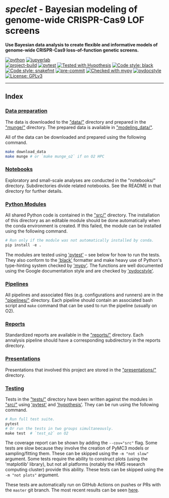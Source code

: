 # *speclet* - Bayesian modeling of genome-wide CRISPR-Cas9 LOF screens

**Use Bayesian data analysis to create flexible and informative models of genome-wide CRISPR-Cas9 loss-of-function genetic screens.**

[![python](https://img.shields.io/badge/Python-3.9-3776AB.svg?style=flat&logo=python)](https://www.python.org)
[![jupyerlab](https://img.shields.io/badge/Jupyter-Lab-F37626.svg?style=flat&logo=jupyter)](https://jupyter.org) <br>
[![project-build](https://github.com/Kevin-Haigis-Lab/speclet/actions/workflows/project-build.yaml/badge.svg)](https://github.com/Kevin-Haigis-Lab/speclet/actions/workflows/project-build.yaml)
[![pytest](https://github.com/Kevin-Haigis-Lab/speclet/actions/workflows/CI.yaml/badge.svg)](https://github.com/Kevin-Haigis-Lab/speclet/actions/workflows/CI.yaml)
[![Tested with Hypothesis](https://img.shields.io/badge/hypothesis-tested-brightgreen.svg)](https://hypothesis.readthedocs.io/)
[![Code style: black](https://img.shields.io/badge/code%20style-black-000000.svg)](https://github.com/psf/black)
[![Code style: snakefmt](https://img.shields.io/badge/code%20style-snakefmt-000000.svg)](https://github.com/snakemake/snakefmt)
[![pre-commit](https://img.shields.io/badge/pre--commit-enabled-brightgreen?logo=pre-commit&logoColor=white)](https://github.com/pre-commit/pre-commit)
[![Checked with mypy](http://www.mypy-lang.org/static/mypy_badge.svg)](http://mypy-lang.org/)
[![pydocstyle](https://img.shields.io/badge/pydocstyle-enabled-AD4CD3)](http://www.pydocstyle.org/en/stable/) <br>
[![License: GPLv3](https://img.shields.io/badge/License-GPLv3-blue.svg)](https://www.gnu.org/licenses/gpl-3.0)

---

## Index

### [Data preparation](munge/)

The data is downloaded to the ["data/"](data) directory and prepared in the ["munge/"](munge) directory.
The prepared data is available in ["modeling_data/"](modeling_data).

All of the data can be downloaded and prepared using the following command.

```bash
make download_data
make munge # or `make munge_o2` if on O2 HPC
```

### [Notebooks](notebooks/)

Exploratory and small-scale analyses are conducted in the "notebooks/" directory.
Subdirectories divide related notebooks.
See the README in that directory for further details.

### [Python Modules](src/)

All shared Python code is contained in the ["src/"](src) directory.
The installation of this directory as an editable module should be done automatically when the conda environment is created.
If this failed, the module can be installed using the following command.

```python
# Run only if the module was not automatically installed by conda.
pip install -e .
```

The modules are tested using ['pytest'](https://docs.pytest.org/en/stable/) –  see below for how to run the tests.
They also conform to the ['black'](https://github.com/psf/black) formatter and make heavy use of Python's type-hinting system checked by ['mypy'](http://mypy-lang.org/).
The functions are well documented using the Google documentation style and are checked by ['pydocstyle'](http://www.pydocstyle.org/en/stable/).

### [Pipelines](pipelines/)

All pipelines and associated files (e.g. configurations and runners) are in the ["pipelines/"](pipelines) directory.
Each pipeline should contain an associated bash script and `make` command that can be used to run the pipeline (usually on O2).

### [Reports](reports/)

Standardized reports are available in the ["reports/"](reports) directory.
Each annalysis pipeline should have a corresponding subdirectory in the reports directory.

### [Presentations](presentations/)

Presentations that involved this project are stored in the ["presentations/"](presentations) directory.

### [Testing](tests/)

Tests in the ["tests/"](tests) directory have been written against the modules in ["src/"](src) using ['pytest'](https://docs.pytest.org/en/stable/) and ['hypothesis'](https://hypothesis.readthedocs.io/en/latest/).
They can be run using the following command.

```python
# Run full test suite.
pytest
# Or run the tests in two groups simultaneously.
make test  # `test_o2` on O2
```

The coverage report can be shown by adding the `--cov="src"` flag.
Some tests are slow because they involve the creation of PyMC3 models or sampling/fitting them.
These can be skipped using the `-m "not slow"` argument.
Some tests require the ability to construct plots (using the 'matplotlib' library), but not all platforms (notably the HMS research computing cluster) provide this ability.
These tests can be skipped using the `-m "not plots"` argument.

These tests are automatically run on GitHub Actions on pushes or PRs with the `master` git branch.
The most recent results can be seen [here](https://github.com/Kevin-Haigis-Lab/speclet/actions).
